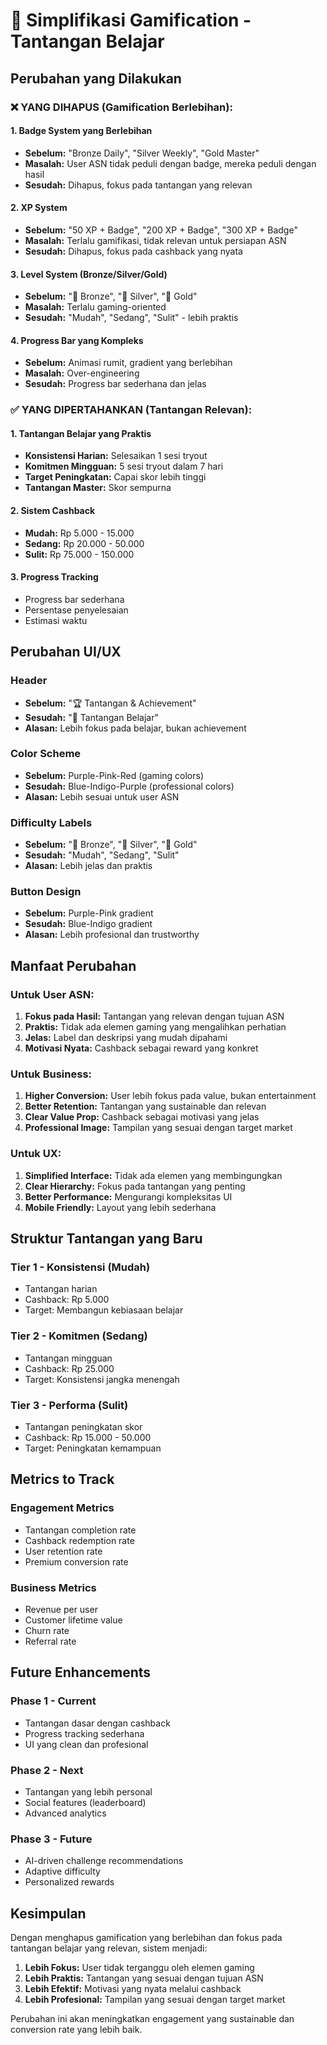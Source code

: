 # 🎯 Simplifikasi Gamification - Tantangan Belajar

## Perubahan yang Dilakukan

### **❌ YANG DIHAPUS (Gamification Berlebihan):**

#### 1. **Badge System yang Berlebihan**
- **Sebelum:** "Bronze Daily", "Silver Weekly", "Gold Master"
- **Masalah:** User ASN tidak peduli dengan badge, mereka peduli dengan hasil
- **Sesudah:** Dihapus, fokus pada tantangan yang relevan

#### 2. **XP System**
- **Sebelum:** "50 XP + Badge", "200 XP + Badge", "300 XP + Badge"
- **Masalah:** Terlalu gamifikasi, tidak relevan untuk persiapan ASN
- **Sesudah:** Dihapus, fokus pada cashback yang nyata

#### 3. **Level System (Bronze/Silver/Gold)**
- **Sebelum:** "🥉 Bronze", "🥈 Silver", "🥇 Gold"
- **Masalah:** Terlalu gaming-oriented
- **Sesudah:** "Mudah", "Sedang", "Sulit" - lebih praktis

#### 4. **Progress Bar yang Kompleks**
- **Sebelum:** Animasi rumit, gradient yang berlebihan
- **Masalah:** Over-engineering
- **Sesudah:** Progress bar sederhana dan jelas

### **✅ YANG DIPERTAHANKAN (Tantangan Relevan):**

#### 1. **Tantangan Belajar yang Praktis**
- **Konsistensi Harian:** Selesaikan 1 sesi tryout
- **Komitmen Mingguan:** 5 sesi tryout dalam 7 hari
- **Target Peningkatan:** Capai skor lebih tinggi
- **Tantangan Master:** Skor sempurna

#### 2. **Sistem Cashback**
- **Mudah:** Rp 5.000 - 15.000
- **Sedang:** Rp 20.000 - 50.000
- **Sulit:** Rp 75.000 - 150.000

#### 3. **Progress Tracking**
- Progress bar sederhana
- Persentase penyelesaian
- Estimasi waktu

## Perubahan UI/UX

### **Header**
- **Sebelum:** "🏆 Tantangan & Achievement"
- **Sesudah:** "🎯 Tantangan Belajar"
- **Alasan:** Lebih fokus pada belajar, bukan achievement

### **Color Scheme**
- **Sebelum:** Purple-Pink-Red (gaming colors)
- **Sesudah:** Blue-Indigo-Purple (professional colors)
- **Alasan:** Lebih sesuai untuk user ASN

### **Difficulty Labels**
- **Sebelum:** "🥉 Bronze", "🥈 Silver", "🥇 Gold"
- **Sesudah:** "Mudah", "Sedang", "Sulit"
- **Alasan:** Lebih jelas dan praktis

### **Button Design**
- **Sebelum:** Purple-Pink gradient
- **Sesudah:** Blue-Indigo gradient
- **Alasan:** Lebih profesional dan trustworthy

## Manfaat Perubahan

### **Untuk User ASN:**
1. **Fokus pada Hasil:** Tantangan yang relevan dengan tujuan ASN
2. **Praktis:** Tidak ada elemen gaming yang mengalihkan perhatian
3. **Jelas:** Label dan deskripsi yang mudah dipahami
4. **Motivasi Nyata:** Cashback sebagai reward yang konkret

### **Untuk Business:**
1. **Higher Conversion:** User lebih fokus pada value, bukan entertainment
2. **Better Retention:** Tantangan yang sustainable dan relevan
3. **Clear Value Prop:** Cashback sebagai motivasi yang jelas
4. **Professional Image:** Tampilan yang sesuai dengan target market

### **Untuk UX:**
1. **Simplified Interface:** Tidak ada elemen yang membingungkan
2. **Clear Hierarchy:** Fokus pada tantangan yang penting
3. **Better Performance:** Mengurangi kompleksitas UI
4. **Mobile Friendly:** Layout yang lebih sederhana

## Struktur Tantangan yang Baru

### **Tier 1 - Konsistensi (Mudah)**
- Tantangan harian
- Cashback: Rp 5.000
- Target: Membangun kebiasaan belajar

### **Tier 2 - Komitmen (Sedang)**
- Tantangan mingguan
- Cashback: Rp 25.000
- Target: Konsistensi jangka menengah

### **Tier 3 - Performa (Sulit)**
- Tantangan peningkatan skor
- Cashback: Rp 15.000 - 50.000
- Target: Peningkatan kemampuan

## Metrics to Track

### **Engagement Metrics**
- Tantangan completion rate
- Cashback redemption rate
- User retention rate
- Premium conversion rate

### **Business Metrics**
- Revenue per user
- Customer lifetime value
- Churn rate
- Referral rate

## Future Enhancements

### **Phase 1 - Current**
- Tantangan dasar dengan cashback
- Progress tracking sederhana
- UI yang clean dan profesional

### **Phase 2 - Next**
- Tantangan yang lebih personal
- Social features (leaderboard)
- Advanced analytics

### **Phase 3 - Future**
- AI-driven challenge recommendations
- Adaptive difficulty
- Personalized rewards

## Kesimpulan

Dengan menghapus gamification yang berlebihan dan fokus pada tantangan belajar yang relevan, sistem menjadi:

1. **Lebih Fokus:** User tidak terganggu oleh elemen gaming
2. **Lebih Praktis:** Tantangan yang sesuai dengan tujuan ASN
3. **Lebih Efektif:** Motivasi yang nyata melalui cashback
4. **Lebih Profesional:** Tampilan yang sesuai dengan target market

Perubahan ini akan meningkatkan engagement yang sustainable dan conversion rate yang lebih baik.
